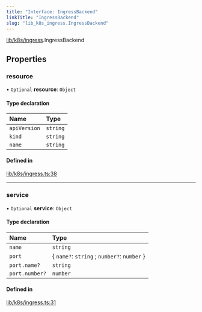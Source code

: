 ```yaml
---
title: "Interface: IngressBackend"
linkTitle: "IngressBackend"
slug: "lib_k8s_ingress.IngressBackend"
---
```


[lib/k8s/ingress](../modules/lib_k8s_ingress.md).IngressBackend

## Properties

### resource

• `Optional` **resource**: `Object`

#### Type declaration

| Name | Type |
| :------ | :------ |
| `apiVersion` | `string` |
| `kind` | `string` |
| `name` | `string` |

#### Defined in

[lib/k8s/ingress.ts:38](https://github.com/headlamp-k8s/headlamp/blob/e3b4c5c7/frontend/src/lib/k8s/ingress.ts#L38)

___

### service

• `Optional` **service**: `Object`

#### Type declaration

| Name | Type |
| :------ | :------ |
| `name` | `string` |
| `port` | { `name?`: `string` ; `number?`: `number`  } |
| `port.name?` | `string` |
| `port.number?` | `number` |

#### Defined in

[lib/k8s/ingress.ts:31](https://github.com/headlamp-k8s/headlamp/blob/e3b4c5c7/frontend/src/lib/k8s/ingress.ts#L31)
